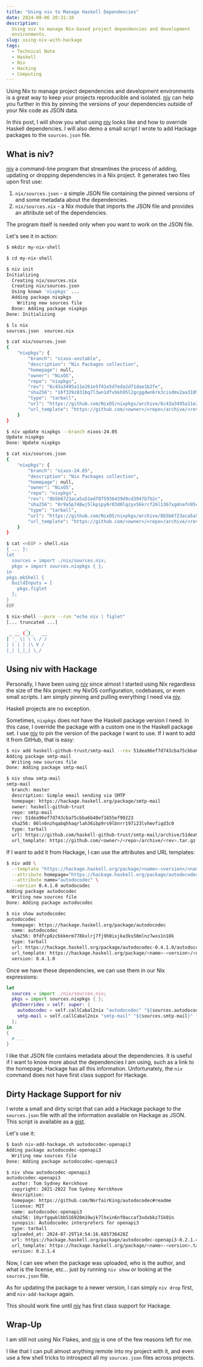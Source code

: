 ```yaml
---
title: "Using niv to Manage Haskell Dependencies"
date: 2024-08-06 20:31:10
description:
  Using niv to manage Nix-based project dependencies and development
  environments.
slug: using-niv-with-hackage
tags:
  - Technical Note
  - Haskell
  - Nix
  - Hacking
  - Computing
---
```


Using Nix to manage project dependencies and development environments is a great
way to keep your projects reproducible and isolated. [niv] can help you further
in this by pinning the versions of your dependencies outside of your Nix code as
JSON data.

In this post, I will show you what using [niv] looks like and how to override
Haskell dependencies. I will also demo a small script I wrote to add Hackage
packages to the `sources.json` file.

<!--more-->

## What is niv?

[niv] a command-line program that streamlines the process of adding, updating or
dropping dependencies in a Nix project. It generates two files upon first use:

1. `nix/sources.json` - a simple JSON file containing the pinned versions of and
   some metadata about the dependencies.
2. `nix/sources.nix` - a Nix module that imports the JSON file and provides an
   attribute set of the dependencies.

The program itself is needed only when you want to work on the JSON file.

Let's see it in action:

```sh
$ mkdir my-nix-shell

$ cd my-nix-shell

$ niv init
Initializing
  Creating nix/sources.nix
  Creating nix/sources.json
  Using known 'nixpkgs' ...
  Adding package nixpkgs
    Writing new sources file
  Done: Adding package nixpkgs
Done: Initializing

$ ls nix
sources.json  sources.nix

$ cat nix/sources.json
{
    "nixpkgs": {
        "branch": "nixos-unstable",
        "description": "Nix Packages collection",
        "homepage": null,
        "owner": "NixOS",
        "repo": "nixpkgs",
        "rev": "6c43a3495a11e261e5f41e5d7eda2d71dae1b2fe",
        "sha256": "16f329z831bq7l3wn1dfvbkh95l2gcggdwn6rk3cisdmv2aa3189",
        "type": "tarball",
        "url": "https://github.com/NixOS/nixpkgs/archive/6c43a3495a11e261e5f41e5d7eda2d71dae1b2fe.tar.gz",
        "url_template": "https://github.com/<owner>/<repo>/archive/<rev>.tar.gz"
    }
}

$ niv update nixpkgs --branch nixos-24.05
Update nixpkgs
Done: Update nixpkgs

$ cat nix/sources.json
{
    "nixpkgs": {
        "branch": "nixos-24.05",
        "description": "Nix Packages collection",
        "homepage": null,
        "owner": "NixOS",
        "repo": "nixpkgs",
        "rev": "8b5b6723aca5a51edf075936439d9cd3947b7b2c",
        "sha256": "0r9a5p748wj5lkpipy6r03d0lqzyv56krcf26l1367xg4nafn95c",
        "type": "tarball",
        "url": "https://github.com/NixOS/nixpkgs/archive/8b5b6723aca5a51edf075936439d9cd3947b7b2c.tar.gz",
        "url_template": "https://github.com/<owner>/<repo>/archive/<rev>.tar.gz"
    }
}

$ cat <<EOF > shell.nix
{ ... }:
let
  sources = import ./nix/sources.nix;
  pkgs = import sources.nixpkgs { };
in
pkgs.mkShell {
  buildInputs = [
    pkgs.figlet
  ];
}
EOF

$ nix-shell --pure --run "echo niv | figlet"
[... truncated ...]
       _
 _ __ (_)_   __
| '_ \| \ \ / /
| | | | |\ V /
|_| |_|_| \_/
```

## Using niv with Hackage

Personally, I have been using [niv] since almost I started using Nix regardless
the size of the Nix project: my NixOS configuration, codebases, or even small
scripts. I am simply pinning and pulling everything I need via [niv].

Haskell projects are no exception.

Sometimes, `nixpkgs` does not have the Haskell package version I need. In this
case, I override the package with a custom one in the Haskell package set. I use
[niv] to pin the version of the package I want to use. If I want to add it from
GitHub, that is easy:

```sh
$ niv add haskell-github-trust/smtp-mail --rev 51dea96ef7d743cba75cbba6b40ef1655ef99223
Adding package smtp-mail
  Writing new sources file
Done: Adding package smtp-mail

$ niv show smtp-mail
smtp-mail
  branch: master
  description: Simple email sending via SMTP
  homepage: https://hackage.haskell.org/package/smtp-mail
  owner: haskell-github-trust
  repo: smtp-mail
  rev: 51dea96ef7d743cba75cbba6b40ef1655ef99223
  sha256: 06ln6nzhqabqhhaqrlah36ibp9rs9lbnrr197i23lvhmvfiqd3c0
  type: tarball
  url: https://github.com/haskell-github-trust/smtp-mail/archive/51dea96ef7d743cba75cbba6b40ef1655ef99223.tar.gz
  url_template: https://github.com/<owner>/<repo>/archive/<rev>.tar.gz
```

If I want to add it from Hackage, I can use the attributes and URL templates:

```sh
$ niv add \
  --template "https://hackage.haskell.org/package/<name>-<version>/<name>-<version>.tar.gz" \
  --attribute homepage="https://hackage.haskell.org/package/autodocodec" \
  --attribute name="autodocodec" \
  --version 0.4.1.0 autodocodec
Adding package autodocodec
  Writing new sources file
Done: Adding package autodocodec

$ nix show autodocodec
autodocodec
  homepage: https://hackage.haskell.org/package/autodocodec
  name: autodocodec
  sha256: 0fdfcp8zcbkkmrm778kxlrj7fj9h0ixjka3ks58mlnz7wxs1n18k
  type: tarball
  url: https://hackage.haskell.org/package/autodocodec-0.4.1.0/autodocodec-0.4.1.0.tar.gz
  url_template: https://hackage.haskell.org/package/<name>-<version>/<name>-<version>.tar.gz
  version: 0.4.1.0
```

Once we have these dependencies, we can use them in our Nix expressions:

```nix
let
  sources = import ./nix/sources.nix;
  pkgs = import sources.nixpkgs { };
  ghcOverrides = self: super: {
    autodocodec = self.callCabal2nix "autodocodec" "${sources.autodocodec}" { };
    smtp-mail = self.callCabal2nix "smtp-mail" "${sources.smtp-mail}" { };
  };
in
{
  # ...
}
```

I like that JSON file contains metadata about the dependencies. It is useful if
I want to know more about the dependencies I am using, such as a link to the
homepage. Hackage has all this information. Unfortunately, the `niv` command
does not have first class support for Hackage.

## Dirty Hackage Support for niv

I wrote a small and dirty script that can add a Hackage package to the
`sources.json` file with all the information available on Hackage as JSON. This
script is available as a [gist].

Let's use it:

```sh
$ bash niv-add-hackage.sh autodocodec-openapi3
Adding package autodocodec-openapi3
  Writing new sources file
Done: Adding package autodocodec-openapi3

$ niv show autodocodec-openapi3
autodocodec-openapi3
  author: Tom Sydney Kerckhove
  copyright: 2021-2022 Tom Sydney Kerckhove
  description:
  homepage: https://github.com/NorfairKing/autodocodec#readme
  license: MIT
  name: autodocodec-openapi3
  sha256: 10yrfgqwblbb516920m19wjk7lhxin6nf0accaf3xdxbkz71k01n
  synopsis: Autodocodec interpreters for openapi3
  type: tarball
  uploaded_at: 2024-07-29T14:54:16.685736428Z
  url: https://hackage.haskell.org/package/autodocodec-openapi3-0.2.1.4.tar.gz
  url_template: https://hackage.haskell.org/package/<name>-<version>.tar.gz
  version: 0.2.1.4
```

Now, I can see when the package was uploaded, who is the author, and what is the
license, etc... just by running `niv show` or looking at the `sources.json`
file.

As for updating the package to a newer version, I can simply `niv drop` first,
and `niv-add-hackage` again.

This should work fine until [niv] has first class support for Hackage.

## Wrap-Up

I am still not using Nix Flakes, and [niv] is one of the few reasons left for
me.

I like that I can pull almost anything remote into my project with it, and even
use a few shell tricks to introspect all my `sources.json` files across
projects.

<!-- REFERENCES -->

[gist]: https://gist.github.com/vst/3c16bbdd812f22f0e5dce72918b830f5
[niv]: https://github.com/nmattia/niv
